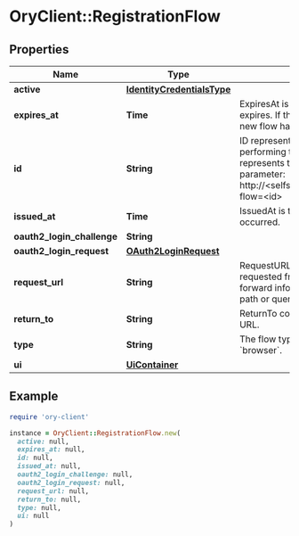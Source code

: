 # OryClient::RegistrationFlow

## Properties

| Name | Type | Description | Notes |
| ---- | ---- | ----------- | ----- |
| **active** | [**IdentityCredentialsType**](IdentityCredentialsType.md) |  | [optional] |
| **expires_at** | **Time** | ExpiresAt is the time (UTC) when the flow expires. If the user still wishes to log in, a new flow has to be initiated. |  |
| **id** | **String** | ID represents the flow&#39;s unique ID. When performing the registration flow, this represents the id in the registration ui&#39;s query parameter: http://&lt;selfservice.flows.registration.ui_url&gt;/?flow&#x3D;&lt;id&gt; |  |
| **issued_at** | **Time** | IssuedAt is the time (UTC) when the flow occurred. |  |
| **oauth2_login_challenge** | **String** |  | [optional] |
| **oauth2_login_request** | [**OAuth2LoginRequest**](OAuth2LoginRequest.md) |  | [optional] |
| **request_url** | **String** | RequestURL is the initial URL that was requested from Ory Kratos. It can be used to forward information contained in the URL&#39;s path or query for example. |  |
| **return_to** | **String** | ReturnTo contains the requested return_to URL. | [optional] |
| **type** | **String** | The flow type can either be &#x60;api&#x60; or &#x60;browser&#x60;. |  |
| **ui** | [**UiContainer**](UiContainer.md) |  |  |

## Example

```ruby
require 'ory-client'

instance = OryClient::RegistrationFlow.new(
  active: null,
  expires_at: null,
  id: null,
  issued_at: null,
  oauth2_login_challenge: null,
  oauth2_login_request: null,
  request_url: null,
  return_to: null,
  type: null,
  ui: null
)
```

